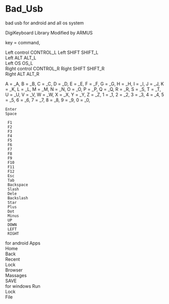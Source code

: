 # Bad_Usb


bad usb for android and all os system

DigiKeyboard Library Modified by ARMUS



key =   command,


Left control        CONTROL_L
Left SHIFT          SHIFT_L  
Left ALT            ALT_L    
Left OS             OS_L     
Right control       CONTROL_R
Right SHIFT         SHIFT_R  
Right ALT           ALT_R    

A =  _A,
B =  _B,
C =  _C,
D =  _D,
E =  _E,
F =  _F,
G =  _G,
H =  _H,
I =  _I,
J =  _J,
K =  _K,
L =  _L,
M =  _M,
N =  _N,
O =  _O,
P =  _P,
Q =  _Q,
R =  _R,
S =  _S,
T =  _T,
U =  _U,
V =  _V,
W =  _W,
X =  _X,
Y =  _Y,
Z =  _Z,
1 =  _1,
2 =  _2,
3 =  _3,
4 =  _4,
5 =  _5,
6 =  _6,
7 =  _7,
8 =  _8,
9 =  _9,
0 =  _0,

    Enter     
    Space     

     F1        
     F2        
     F3        
     F4        
     F5        
     F6        
     F7        
     F8        
     F9        
     F10       
     F11       
     F12       
     Esc       
     Tab       
     Backspace 
     Slash     
     Dele      
     Backslash 
     Star      
     Plus      
     Dot       
     Minus     
     UP        
     DOWN      
     LEFT      
     RIGHT     
for android
     Apps      
     Home      
     Back      
     Recent    
     Lock      
     Browser   
     Massages  
     SAVE   
for windows
     Run       
     Lock      
     File      



